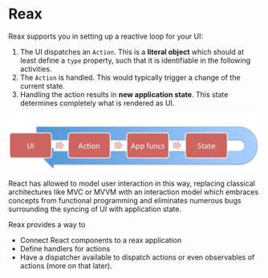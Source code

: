 # Reax

Reax supports you in setting up a reactive loop for your UI:

1. The UI dispatches an `Action`. This is a **literal object** which should at least define a `type` property, such that it is identifiable in the following activities.
2. The `Action` is handled. This would typically trigger a change of the current state.
3. Handling the action results in **new application state**. This state determines completely what is rendered as UI.

![ReactiveLoop](./assets/ReactiveLoop.png)

React has allowed to model user interaction in this way, replacing classical architectures like
MVC or MVVM with an interaction model which embraces concepts from functional programming and eliminates numerous bugs surrounding the syncing of UI with application state. 

Reax provides a way to

* Connect React components to a reax application
* Define handlers for actions
* Have a dispatcher available to dispatch actions or even observables of actions (more on that later).
  